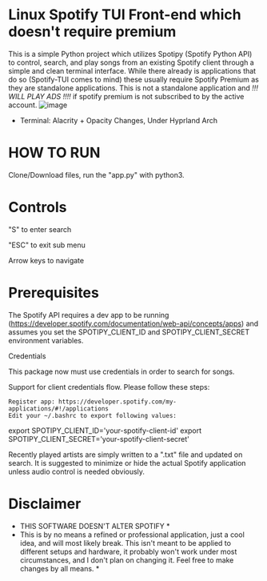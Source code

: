 # Linux Spotify TUI Front-end which doesn't require premium
This is a simple Python project which utilizes Spotipy (Spotify Python API) to control, search, and play songs from an existing Spotify client through a simple and clean terminal interface. While there already is applications that do so (Spotify-TUI comes to mind) these usually require Spotify Premium as they are standalone applications. This is not a standalone application and *!!! WILL PLAY ADS !!!!* if spotify premium is not subscribed to by the active account. 
![image](https://github.com/RLB2310/SpotSonic/assets/107162850/24bd0667-6ce2-4438-a65e-2b5cb2eda53f)

* Terminal: Alacrity + Opacity Changes, Under Hyprland Arch

# HOW TO RUN
Clone/Download files, run the "app.py" with python3.

# Controls

"S" to enter search

"ESC" to exit sub menu

Arrow keys to navigate

# Prerequisites

The Spotify API requires a dev app to be running (https://developer.spotify.com/documentation/web-api/concepts/apps) and assumes you set the SPOTIPY_CLIENT_ID and SPOTIPY_CLIENT_SECRET environment variables. 

Credentials

This package now must use credentials in order to search for songs.

Support for client credentials flow. Please follow these steps:

    Register app: https://developer.spotify.com/my-applications/#!/applications
    Edit your ~/.bashrc to export following values:

export SPOTIPY_CLIENT_ID='your-spotify-client-id'
export SPOTIPY_CLIENT_SECRET='your-spotify-client-secret'

Recently played artists are simply written to a ".txt" file and updated on search.
It is suggested to minimize or hide the actual Spotify application unless audio control is needed obviously.

# Disclaimer
* THIS SOFTWARE DOESN'T ALTER SPOTIFY *
* This is by no means a refined or professional application, just a cool idea, and will most likely break. This isn't meant to be applied to different setups and hardware, it probably won't work under most circumstances, and I don't plan on changing it. Feel free to make changes by all means. *
